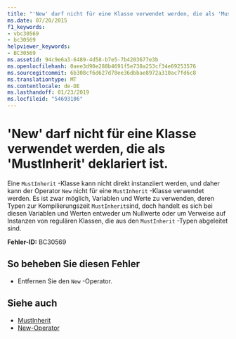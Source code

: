 ```yaml
---
title: "'New' darf nicht für eine Klasse verwendet werden, die als 'MustInherit' deklariert ist."
ms.date: 07/20/2015
f1_keywords:
- vbc30569
- bc30569
helpviewer_keywords:
- BC30569
ms.assetid: 94c9e6a3-6489-4d58-b7e5-7b4203677e3b
ms.openlocfilehash: 0aee3d90e288b4691f5e738a253cf34e69253576
ms.sourcegitcommit: 6b308cf6d627d78ee36dbbae8972a310ac7fd6c8
ms.translationtype: MT
ms.contentlocale: de-DE
ms.lasthandoff: 01/23/2019
ms.locfileid: "54693106"
---
```

# <a name="new-cannot-be-used-on-a-class-that-is-declared-mustinherit"></a>'New' darf nicht für eine Klasse verwendet werden, die als 'MustInherit' deklariert ist.
Eine `MustInherit` -Klasse kann nicht direkt instanziiert werden, und daher kann der Operator `New` nicht für eine `MustInherit` -Klasse verwendet werden. Es ist zwar möglich, Variablen und Werte zu verwenden, deren Typen zur Kompilierungszeit `MustInherit`sind, doch handelt es sich bei diesen Variablen und Werten entweder um Nullwerte oder um Verweise auf Instanzen von regulären Klassen, die aus den `MustInherit` -Typen abgeleitet sind.  
  
 **Fehler-ID:** BC30569  
  
## <a name="to-correct-this-error"></a>So beheben Sie diesen Fehler  
  
-   Entfernen Sie den `New` -Operator.  
  
## <a name="see-also"></a>Siehe auch
- [MustInherit](../../visual-basic/language-reference/modifiers/mustinherit.md)
- [New-Operator](../../visual-basic/language-reference/operators/new-operator.md)
